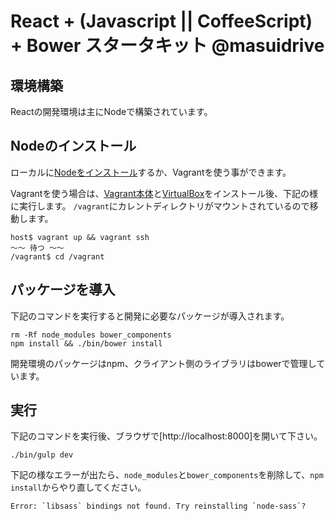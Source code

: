 # React + (Javascript || CoffeeScript) + Bower スタータキット @masuidrive

## 環境構築

Reactの開発環境は主にNodeで構築されています。

## Nodeのインストール

ローカルに[Nodeをインストール](http://nodejs.org/download/)するか、Vagrantを使う事ができます。

Vagrantを使う場合は、[Vagrant本体](https://www.vagrantup.com/)と[VirtualBox](https://www.virtualbox.org/)をインストール後、下記の様に実行します。
`/vagrant`にカレントディレクトリがマウントされているので移動します。

```
host$ vagrant up && vagrant ssh
〜〜 待つ 〜〜
/vagrant$ cd /vagrant
```

## パッケージを導入

下記のコマンドを実行すると開発に必要なパッケージが導入されます。

```
rm -Rf node_modules bower_components
npm install && ./bin/bower install
```

開発環境のパッケージはnpm、クライアント側のライブラリはbowerで管理しています。

## 実行

下記のコマンドを実行後、ブラウザで[http://localhost:8000]を開いて下さい。

```
./bin/gulp dev
```

下記の様なエラーが出たら、`node_modules`と`bower_components`を削除して、`npm install`からやり直してください。

```
Error: `libsass` bindings not found. Try reinstalling `node-sass`?
```
